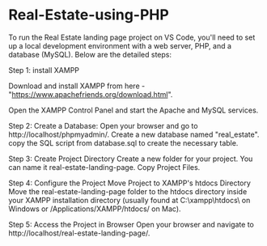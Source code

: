 # Real-Estate-using-PHP
To run the Real Estate landing page project on VS Code, you'll need to set up a local development environment with a web server, PHP, and a database (MySQL). Below are the detailed steps:


Step 1: install XAMPP

Download and install XAMPP from here - "https://www.apachefriends.org/download.html".

Open the XAMPP Control Panel and start the Apache and MySQL services.


Step 2: Create a Database: 
Open your browser and go to http://localhost/phpmyadmin/.
Create a new database named "real_estate".
copy the SQL script from database.sql to create the necessary table.


Step 3: Create Project Directory
Create a new folder for your project. You can name it real-estate-landing-page.
Copy Project Files.


Step 4: Configure the Project
Move Project to XAMPP's htdocs Directory
Move the real-estate-landing-page folder to the htdocs directory inside your XAMPP installation directory (usually found at C:\xampp\htdocs\ on Windows or /Applications/XAMPP/htdocs/ on Mac).


Step 5: Access the Project in Browser
Open your browser and navigate to http://localhost/real-estate-landing-page/.
